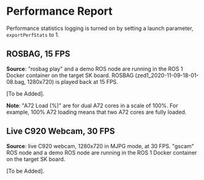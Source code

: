 # Performance Report

Performance statistics logging is turned on by setting a launch parameter, `exportPerfStats` to 1.

## ROSBAG, 15 FPS

**Source**: "rosbag play" and a demo ROS node are running in the ROS 1 Docker container on the target SK board. ROSBAG (zed1_2020-11-09-18-01-08.bag, 1280x720) is played back at 15 FPS.

[To be Added].

**Note**: "A72 Load (%)" are for dual A72 cores in a scale of 100%. For example, 100% A72 loading means that two A72 cores are fully loaded.


## Live C920 Webcam, 30 FPS

**Source**: live C920 webcam, 1280x720 in MJPG mode, at 30 FPS. "gscam" ROS node and a demo ROS node are running in the ROS 1 Docker container on the target SK board.

[To be Added].
